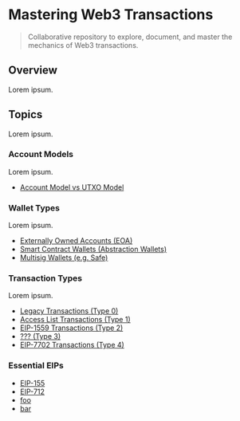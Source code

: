 # Mastering Web3 Transactions

> Collaborative repository to explore, document, and master the mechanics of Web3 transactions.

## Overview

Lorem ipsum.

## Topics

Lorem ipsum.

### Account Models

Lorem ipsum.

* [Account Model vs UTXO Model](./docs/account-vs-utxo.md)

### Wallet Types

Lorem ipsum.

* [Externally Owned Accounts (EOA)](./docs/wallets-eoa.md)
* [Smart Contract Wallets (Abstraction Wallets)](./docs/wallets-smart-contract.md)
* [Multisig Wallets (e.g. Safe)](./docs/wallets-multisig.md)

### Transaction Types

Lorem ipsum.

* [Legacy Transactions (Type 0)](./docs/tx-type-0.md)
* [Access List Transactions (Type 1)](./docs/tx-type-1.md)
* [EIP-1559 Transactions (Type 2)](./docs/tx-type-2.md)
* [??? (Type 3)](./docs/tx-type-3.md)
* [EIP-7702 Transactions (Type 4)](./docs/tx-type-3.md)


### Essential EIPs

* [EIP-155](./docs/eip-712)
* [EIP-712](./docs/eip-712)
* [foo](./docs/foo)
* [bar](./docs/bar)
